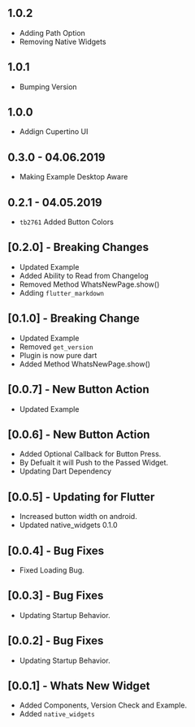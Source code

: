 ## 1.0.2

* Adding Path Option
* Removing Native Widgets

## 1.0.1

* Bumping Version

## 1.0.0

* Addign Cupertino UI

## 0.3.0 - 04.06.2019

* Making Example Desktop Aware

## 0.2.1 - 04.05.2019

* `tb2761` Added Button Colors

## [0.2.0] - Breaking Changes

* Updated Example
* Added Ability to Read from Changelog
* Removed Method WhatsNewPage.show()
* Adding `flutter_markdown`

## [0.1.0] - Breaking Change

* Updated Example
* Removed `get_version`
* Plugin is now pure dart
* Added Method WhatsNewPage.show()

## [0.0.7] - New Button Action

* Updated Example

## [0.0.6] - New Button Action

* Added Optional Callback for Button Press.
* By Defualt it will Push to the Passed Widget.
* Updating Dart Dependency

## [0.0.5] - Updating for Flutter

* Increased button width on android.
* Updated native_widgets 0.1.0

## [0.0.4] - Bug Fixes

* Fixed Loading Bug.

## [0.0.3] - Bug Fixes

* Updating Startup Behavior.

## [0.0.2] - Bug Fixes

* Updating Startup Behavior.

## [0.0.1] - Whats New Widget

* Added Components, Version Check and Example.
* Added `native_widgets`
